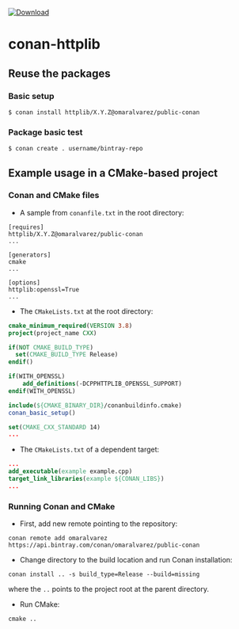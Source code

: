 [ ![Download](https://api.bintray.com/packages/omaralvarez/public-conan/httplib%3Aomaralvarez/images/download.svg) ](https://bintray.com/omaralvarez/public-conan/httplib%3Aomaralvarez/_latestVersion)

# conan-httplib
    
## Reuse the packages

### Basic setup

    $ conan install httplib/X.Y.Z@omaralvarez/public-conan

### Package basic test

    $ conan create . username/bintray-repo
    
## Example usage in a CMake-based project

### Conan and CMake files

* A sample from `conanfile.txt` in the root directory:
```
[requires]
httplib/X.Y.Z@omaralvarez/public-conan
...

[generators]
cmake
...

[options]
httplib:openssl=True
...
```

* The `CMakeLists.txt` at the root directory:
```cmake
cmake_minimum_required(VERSION 3.8)
project(project_name CXX)

if(NOT CMAKE_BUILD_TYPE)
  set(CMAKE_BUILD_TYPE Release)
endif()

if(WITH_OPENSSL)
    add_definitions(-DCPPHTTPLIB_OPENSSL_SUPPORT)
endif(WITH_OPENSSL)

include(${CMAKE_BINARY_DIR}/conanbuildinfo.cmake)
conan_basic_setup()

set(CMAKE_CXX_STANDARD 14)
...
```
* The `CMakeLists.txt` of a dependent target:
```cmake
...
add_executable(example example.cpp)
target_link_libraries(example ${CONAN_LIBS})
...
```

### Running Conan and CMake 

* First, add new remote pointing to the repository: 
```
conan remote add omaralvarez https://api.bintray.com/conan/omaralvarez/public-conan
```
* Change directory to the build location and run Conan installation:
```shell
conan install .. -s build_type=Release --build=missing
```
where the `..` points to the project root at the parent directory.
* Run CMake:
```shell
cmake ..
```
